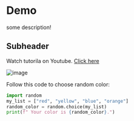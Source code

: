 # Demo 

some description!

## Subheader

Watch tutorila on Youtube. [Click here](https://www.youtube.com/watch?v=RGOj5yH7evk&t=1642s)


![image](https://github.com/Layan002/demo-repo/assets/107956591/0b512996-6623-44e0-a83f-23e28905a2da)


Follow this code to choose random color:

```python 
import random
my_list = ["red", "yellow", "blue", "orange"]
random_color = random.choice(my_list)
print(f" Your color is {random_color}.")
```



